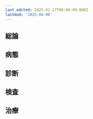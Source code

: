 ```yaml
---
last_edited: 2025-02-27T00:00:00.000Z
lastmod: '2025-04-06'
---
```





## 総論

  

## 病態

  

## 診断

  

## 検査

  

## 治療

